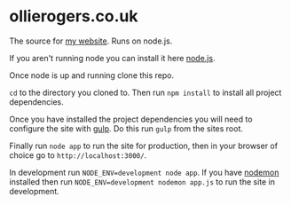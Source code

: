 ollierogers.co.uk
=================

The source for [my website](http://www.ollierogers.co.uk "ollierogers.co.uk"). Runs on node.js. 

If you aren't running node you can install it here [node.js](http://nodejs.org/ "node project").

Once node is up and running clone this repo.

`cd` to the directory you cloned to. Then run `npm install` to install all project dependencies.

Once you have installed the project dependencies you will need to configure the site with [gulp](http://gulpjs.com/ "gulp project site"). Do this run `gulp` from the sites root. 

Finally run `node app` to run the site for production, then in your browser of choice go to `http://localhost:3000/`.

In development run `NODE_ENV=development node app`. If you have [nodemon](https://github.com/remy/nodemon "nodemon by Remy Sharp") installed then run `NODE_ENV=development nodemon app.js` to run the site in development.





